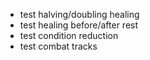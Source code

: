 * test halving/doubling healing
* test healing before/after rest
* test condition reduction
* test combat tracks
